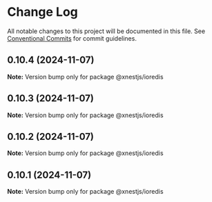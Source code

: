 # Change Log

All notable changes to this project will be documented in this file.
See [Conventional Commits](https://conventionalcommits.org) for commit guidelines.

## 0.10.4 (2024-11-07)

**Note:** Version bump only for package @xnestjs/ioredis

## 0.10.3 (2024-11-07)

**Note:** Version bump only for package @xnestjs/ioredis

## 0.10.2 (2024-11-07)

**Note:** Version bump only for package @xnestjs/ioredis

## 0.10.1 (2024-11-07)

**Note:** Version bump only for package @xnestjs/ioredis
